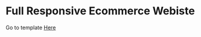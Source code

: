# Full Responsive Ecommerce Webiste

Go to template [Here](https://mohamedaboseada.github.io/MorataStore/)
